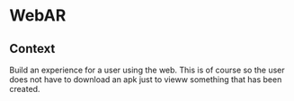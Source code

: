 # WebAR

## Context

Build an experience for a user using the web. This is of course so the user
does not have to download an apk just to vieww something that has been created.

